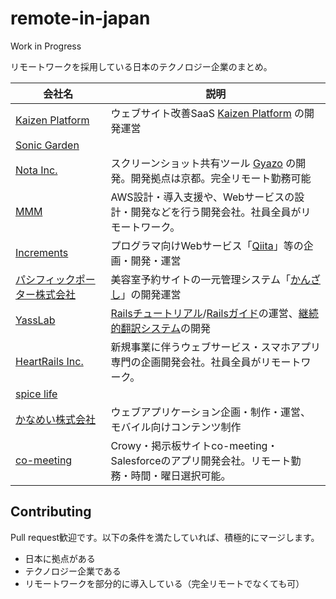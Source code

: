 # remote-in-japan
Work in Progress

リモートワークを採用している日本のテクノロジー企業のまとめ。

| 会社名  | 説明 |
| ------------- | ------------- |
| [Kaizen Platform](https://kaizenplatform.com/ja/aboutus.html)  | ウェブサイト改善SaaS [Kaizen Platform](https://kaizenplatform.com) の開発運営 |
| [Sonic Garden](http://www.sonicgarden.jp/) | |
| [Nota Inc.](http://www.notainc.com/) | スクリーンショット共有ツール [Gyazo](https://gyazo.com/) の開発。開発拠点は京都。完全リモート勤務可能 |
| [MMM](http://mmmcorp.co.jp/) | AWS設計・導入支援や、Webサービスの設計・開発などを行う開発会社。社員全員がリモートワーク。 |
| [Increments](http://increments.co.jp/) | プログラマ向けWebサービス「[Qiita](http://qiita.com)」等の企画・開発・運営 |
| [パシフィックポーター株式会社](http://pacificporter.jp/) | 美容室予約サイトの一元管理システム「[かんざし](https://kanzashi.com/)」の開発運営 |
| [YassLab](http://yasslab.jp/) | [Railsチュートリアル](http://railstutorial.jp)/[Railsガイド](http://railsguides.jp)の運営、[継続的翻訳システム](https://speakerdeck.com/yasulab/railsgaidowozhi-eruji-shu-30fen-ban)の開発 |
| [HeartRails Inc.](http://www.heartrails.com/) |新規事業に伴うウェブサービス・スマホアプリ専門の企画開発会社。社員全員がリモートワーク。|
| [spice life](http://spicelife.jp/) | |
| [かなめい株式会社](http://kanamei.co.jp/) |ウェブアプリケーション企画・制作・運営、モバイル向けコンテンツ制作 |
| [co-meeting](http://www.co-meeting.co.jp/) |Crowy・掲示板サイトco-meeting・Salesforceのアプリ開発会社。リモート勤務・時間・曜日選択可能。|

## Contributing
Pull request歓迎です。以下の条件を満たしていれば、積極的にマージします。

* 日本に拠点がある
* テクノロジー企業である
* リモートワークを部分的に導入している（完全リモートでなくても可）
